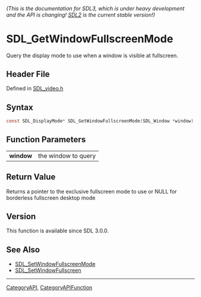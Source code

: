 ###### (This is the documentation for SDL3, which is under heavy development and the API is changing! [SDL2](https://wiki.libsdl.org/SDL2/) is the current stable version!)
# SDL_GetWindowFullscreenMode

Query the display mode to use when a window is visible at fullscreen.

## Header File

Defined in [SDL_video.h](https://github.com/libsdl-org/SDL/blob/main/include/SDL3/SDL_video.h)

## Syntax

```c
const SDL_DisplayMode* SDL_GetWindowFullscreenMode(SDL_Window *window);

```

## Function Parameters

|                |                     |
| -------------- | ------------------- |
| **window**     | the window to query |

## Return Value

Returns a pointer to the exclusive fullscreen mode to use or NULL for
borderless fullscreen desktop mode

## Version

This function is available since SDL 3.0.0.

## See Also

* [SDL_SetWindowFullscreenMode](SDL_SetWindowFullscreenMode)
* [SDL_SetWindowFullscreen](SDL_SetWindowFullscreen)

----
[CategoryAPI](CategoryAPI), [CategoryAPIFunction](CategoryAPIFunction)

